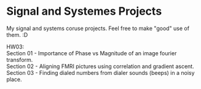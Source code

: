# Signal and Systemes Projects
My signal and systems coruse projects. Feel free to make "good" use of them. :D  

HW03:  
      Section 01 - Importance of Phase vs Magnitude of an image fourier transform.  
      Section 02 - Aligning FMRI pictures using correlation and gradient ascent.  
      Section 03 - Finding dialed numbers from dialer sounds (beeps) in a noisy place.  
